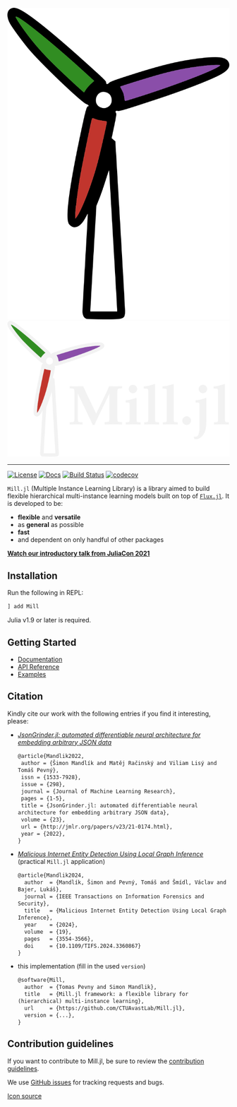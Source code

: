 <p align="center">
  <img src="https://github.com/CTUAvastLab/Mill.jl/raw/master/docs/src/assets/logo.svg#gh-light-mode-only" alt="Mill.jl logo"/>
  <img src="https://github.com/CTUAvastLab/Mill.jl/raw/master/docs/src/assets/logo-dark.svg#gh-dark-mode-only" alt="Mill.jl logo"/>
</p>

---

[![License](https://img.shields.io/badge/License-MIT-blue.svg)](https://github.com/CTUAvastLab/Mill.jl/blob/master/LICENSE.md)
[![Docs](https://img.shields.io/badge/docs-stable-blue.svg)](https://CTUAvastLab.github.io/Mill.jl/stable)
[![Build Status](https://github.com/CTUAvastLab/Mill.jl/actions/workflows/ci.yml/badge.svg)](https://github.com/CTUAvastLab/Mill.jl/actions/workflows/ci.yml)
[![codecov](https://codecov.io/gh/CTUAvastLab/Mill.jl/graph/badge.svg?token=bIjsTgkv8C)](https://codecov.io/gh/CTUAvastLab/Mill.jl)

`Mill.jl` (Multiple Instance Learning Library) is a library aimed to build flexible hierarchical multi-instance learning models built on top of [`Flux.jl`](https://fluxml.ai). It is developed to be:

* **flexible** and **versatile**
* as **general** as possible
* **fast** 
* and dependent on only handful of other packages

[**Watch our introductory talk from JuliaCon 2021** ](https://www.youtube.com/watch?v=Bf0CvltIDbE)

## Installation

Run the following in REPL:

```julia
] add Mill
```

Julia v1.9 or later is required.

## Getting Started

- [Documentation](https://ctuavastlab.github.io/Mill.jl/stable/)
- [API Reference](https://ctuavastlab.github.io/Mill.jl/stable/api/aggregation/)
- [Examples](https://ctuavastlab.github.io/Mill.jl/stable/examples/musk/musk/)

## Citation

Kindly cite our work with the following entries if you find it interesting, please:

* [*JsonGrinder.jl: automated differentiable neural architecture for embedding arbitrary JSON
  data*](https://jmlr.org/papers/v23/21-0174.html)

  ```
  @article{Mandlik2022,
   author = {Šimon Mandlík and Matěj Račinský and Viliam Lisý and Tomáš Pevný},
   issn = {1533-7928},
   issue = {298},
   journal = {Journal of Machine Learning Research},
   pages = {1-5},
   title = {JsonGrinder.jl: automated differentiable neural architecture for embedding arbitrary JSON data},
   volume = {23},
   url = {http://jmlr.org/papers/v23/21-0174.html},
   year = {2022},
  }
  ```

* [*Malicious Internet Entity Detection Using Local Graph
  Inference*](https://ieeexplore.ieee.org/document/10418120) (practical `Mill.jl` application)

  ```
  @article{Mandlik2024,
    author  = {Mandlík, Šimon and Pevný, Tomáš and Šmídl, Václav and Bajer, Lukáš},
    journal = {IEEE Transactions on Information Forensics and Security},
    title   = {Malicious Internet Entity Detection Using Local Graph Inference},
    year    = {2024},
    volume  = {19},
    pages   = {3554-3566},
    doi     = {10.1109/TIFS.2024.3360867}
  }
  ```

* this implementation (fill in the used `version`)

  ```
  @software{Mill,
    author  = {Tomas Pevny and Simon Mandlik},
    title   = {Mill.jl framework: a flexible library for (hierarchical) multi-instance learning},
    url     = {https://github.com/CTUAvastLab/Mill.jl},
    version = {...},
  }
  ```

## Contribution guidelines

If you want to contribute to Mill.jl, be sure to review the
[contribution guidelines](CONTRIBUTING.md).

We use [GitHub issues](https://github.com/CTUAvastLab/Mill.jl/issues) for
tracking requests and bugs.

<a href="https://flyclipart.com/wind-turbine-png-clipart-windmill-pictures-windmill-png-471749">Icon source</a>
